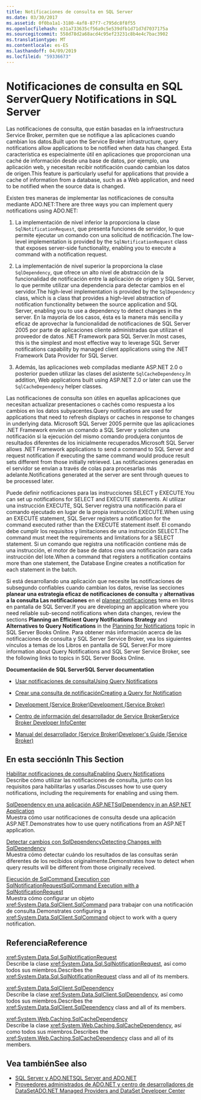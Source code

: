 ```yaml
---
title: Notificaciones de consulta en SQL Server
ms.date: 03/30/2017
ms.assetid: 0f0ba1a1-3180-4af8-87f7-c795dc8f8f55
ms.openlocfilehash: e31a733635cf56a9c5e539dfb1d71d7d7037175a
ms.sourcegitcommit: 558d78d2a68acd4c95ef23231c8b4e4c7bac3902
ms.translationtype: MT
ms.contentlocale: es-ES
ms.lasthandoff: 04/09/2019
ms.locfileid: "59336673"
---
```

# <a name="query-notifications-in-sql-server"></a><span data-ttu-id="b4edf-102">Notificaciones de consulta en SQL Server</span><span class="sxs-lookup"><span data-stu-id="b4edf-102">Query Notifications in SQL Server</span></span>
<span data-ttu-id="b4edf-103">Las notificaciones de consulta, que están basadas en la infraestructura Service Broker, permiten que se notifique a las aplicaciones cuando cambian los datos.</span><span class="sxs-lookup"><span data-stu-id="b4edf-103">Built upon the Service Broker infrastructure, query notifications allow applications to be notified when data has changed.</span></span> <span data-ttu-id="b4edf-104">Esta característica es especialmente útil en aplicaciones que proporcionan una caché de información desde una base de datos, por ejemplo, una aplicación web, y necesitan recibir notificación cuando cambian los datos de origen.</span><span class="sxs-lookup"><span data-stu-id="b4edf-104">This feature is particularly useful for applications that provide a cache of information from a database, such as a Web application, and need to be notified when the source data is changed.</span></span>  
  
 <span data-ttu-id="b4edf-105">Existen tres maneras de implementar las notificaciones de consulta mediante ADO.NET:</span><span class="sxs-lookup"><span data-stu-id="b4edf-105">There are three ways you can implement query notifications using ADO.NET:</span></span>  
  
1. <span data-ttu-id="b4edf-106">La implementación de nivel inferior la proporciona la clase `SqlNotificationRequest`, que presenta funciones de servidor, lo que permite ejecutar un comando con una solicitud de notificación.</span><span class="sxs-lookup"><span data-stu-id="b4edf-106">The low-level implementation is provided by the `SqlNotificationRequest` class that exposes server-side functionality, enabling you to execute a command with a notification request.</span></span>  
  
2. <span data-ttu-id="b4edf-107">La implementación de nivel superior la proporciona la clase `SqlDependency`, que ofrece un alto nivel de abstracción de la funcionalidad de notificación entre la aplicación de origen y SQL Server, lo que permite utilizar una dependencia para detectar cambios en el servidor.</span><span class="sxs-lookup"><span data-stu-id="b4edf-107">The high-level implementation is provided by the `SqlDependency` class, which is a class that provides a high-level abstraction of notification functionality between the source application and SQL Server, enabling you to use a dependency to detect changes in the server.</span></span> <span data-ttu-id="b4edf-108">En la mayoría de los casos, ésta es la manera más sencilla y eficaz de aprovechar la funcionalidad de notificaciones de SQL Server 2005 por parte de aplicaciones cliente administradas que utilizan el proveedor de datos .NET Framework para SQL Server.</span><span class="sxs-lookup"><span data-stu-id="b4edf-108">In most cases, this is the simplest and most effective way to leverage SQL Server notifications capability by managed client applications using the .NET Framework Data Provider for SQL Server.</span></span>  
  
3. <span data-ttu-id="b4edf-109">Además, las aplicaciones web compiladas mediante ASP.NET 2.0 o posterior pueden utilizar las clases del asistente `SqlCacheDependency`.</span><span class="sxs-lookup"><span data-stu-id="b4edf-109">In addition, Web applications built using ASP.NET 2.0 or later can use the `SqlCacheDependency` helper classes.</span></span>  
  
 <span data-ttu-id="b4edf-110">Las notificaciones de consulta son útiles en aquellas aplicaciones que necesitan actualizar presentaciones o cachés como respuesta a los cambios en los datos subyacentes.</span><span class="sxs-lookup"><span data-stu-id="b4edf-110">Query notifications are used for applications that need to refresh displays or caches in response to changes in underlying data.</span></span> <span data-ttu-id="b4edf-111">Microsoft SQL Server 2005 permite que las aplicaciones .NET Framework envíen un comando a SQL Server y soliciten una notificación si la ejecución del mismo comando produjera conjuntos de resultados diferentes de los inicialmente recuperados.</span><span class="sxs-lookup"><span data-stu-id="b4edf-111">Microsoft SQL Server allows .NET Framework applications to send a command to SQL Server and request notification if executing the same command would produce result sets different from those initially retrieved.</span></span> <span data-ttu-id="b4edf-112">Las notificaciones generadas en el servidor se envían a través de colas para procesarlas más adelante.</span><span class="sxs-lookup"><span data-stu-id="b4edf-112">Notifications generated at the server are sent through queues to be processed later.</span></span>  
  
 <span data-ttu-id="b4edf-113">Puede definir notificaciones para las instrucciones SELECT y EXECUTE.</span><span class="sxs-lookup"><span data-stu-id="b4edf-113">You can set up notifications for SELECT and EXECUTE statements.</span></span> <span data-ttu-id="b4edf-114">Al utilizar una instrucción EXECUTE, SQL Server registra una notificación para el comando ejecutado en lugar de la propia instrucción EXECUTE.</span><span class="sxs-lookup"><span data-stu-id="b4edf-114">When using an EXECUTE statement, SQL Server registers a notification for the command executed rather than the EXECUTE statement itself.</span></span> <span data-ttu-id="b4edf-115">El comando debe cumplir los requisitos y limitaciones de una instrucción SELECT.</span><span class="sxs-lookup"><span data-stu-id="b4edf-115">The command must meet the requirements and limitations for a SELECT statement.</span></span> <span data-ttu-id="b4edf-116">Si un comando que registra una notificación contiene más de una instrucción, el motor de base de datos crea una notificación para cada instrucción del lote.</span><span class="sxs-lookup"><span data-stu-id="b4edf-116">When a command that registers a notification contains more than one statement, the Database Engine creates a notification for each statement in the batch.</span></span>  
  
 <span data-ttu-id="b4edf-117">Si está desarrollando una aplicación que necesite las notificaciones de subsegundo confiables cuando cambian los datos, revise las secciones **planear una estrategia eficaz de notificaciones de consulta** y **alternativas a la consulta Las notificaciones** en el [planear notificaciones](https://go.microsoft.com/fwlink/?LinkId=211984) tema en libros en pantalla de SQL Server.</span><span class="sxs-lookup"><span data-stu-id="b4edf-117">If you are developing an application where you need reliable sub-second notifications when data changes, review the sections **Planning an Efficient Query Notifications Strategy** and **Alternatives to Query Notifications** in the [Planning for Notifications](https://go.microsoft.com/fwlink/?LinkId=211984) topic in SQL Server Books Online.</span></span> <span data-ttu-id="b4edf-118">Para obtener más información acerca de las notificaciones de consulta y SQL Server Service Broker, vea los siguientes vínculos a temas de los Libros en pantalla de SQL Server.</span><span class="sxs-lookup"><span data-stu-id="b4edf-118">For more information about Query Notifications and SQL Server Service Broker, see the following links to topics in SQL Server Books Online.</span></span>  
  
 **<span data-ttu-id="b4edf-119">Documentación de SQL Server</span><span class="sxs-lookup"><span data-stu-id="b4edf-119">SQL Server documentation</span></span>**  
  
-   [<span data-ttu-id="b4edf-120">Usar notificaciones de consulta</span><span class="sxs-lookup"><span data-stu-id="b4edf-120">Using Query Notifications</span></span>](https://docs.microsoft.com/previous-versions/sql/sql-server-2008-r2/ms175110(v=sql.105))  
  
-   [<span data-ttu-id="b4edf-121">Crear una consulta de notificación</span><span class="sxs-lookup"><span data-stu-id="b4edf-121">Creating a Query for Notification</span></span>](https://docs.microsoft.com/previous-versions/sql/sql-server-2008-r2/ms181122(v=sql.105))  
  
-   [<span data-ttu-id="b4edf-122">Development (Service Broker)</span><span class="sxs-lookup"><span data-stu-id="b4edf-122">Development (Service Broker)</span></span>](https://docs.microsoft.com/previous-versions/sql/sql-server-2008-r2/bb522889(v=sql.105))  
  
-   [<span data-ttu-id="b4edf-123">Centro de información del desarrollador de Service Broker</span><span class="sxs-lookup"><span data-stu-id="b4edf-123">Service Broker Developer InfoCenter</span></span>](https://docs.microsoft.com/previous-versions/sql/sql-server-2008-r2/ms166100(v=sql.105))  
  
-   [<span data-ttu-id="b4edf-124">Manual del desarrollador (Service Broker)</span><span class="sxs-lookup"><span data-stu-id="b4edf-124">Developer's Guide (Service Broker)</span></span>](https://docs.microsoft.com/previous-versions/sql/sql-server-2008-r2/bb522908(v=sql.105))  
  
## <a name="in-this-section"></a><span data-ttu-id="b4edf-125">En esta sección</span><span class="sxs-lookup"><span data-stu-id="b4edf-125">In This Section</span></span>  
 [<span data-ttu-id="b4edf-126">Habilitar notificaciones de consulta</span><span class="sxs-lookup"><span data-stu-id="b4edf-126">Enabling Query Notifications</span></span>](../../../../../docs/framework/data/adonet/sql/enabling-query-notifications.md)  
 <span data-ttu-id="b4edf-127">Describe cómo utilizar las notificaciones de consulta, junto con los requisitos para habilitarlas y usarlas.</span><span class="sxs-lookup"><span data-stu-id="b4edf-127">Discusses how to use query notifications, including the requirements for enabling and using them.</span></span>  
  
 [<span data-ttu-id="b4edf-128">SqlDependency en una aplicación ASP.NET</span><span class="sxs-lookup"><span data-stu-id="b4edf-128">SqlDependency in an ASP.NET Application</span></span>](../../../../../docs/framework/data/adonet/sql/sqldependency-in-an-aspnet-app.md)  
 <span data-ttu-id="b4edf-129">Muestra cómo usar notificaciones de consulta desde una aplicación ASP.NET.</span><span class="sxs-lookup"><span data-stu-id="b4edf-129">Demonstrates how to use query notifications from an ASP.NET application.</span></span>  
  
 [<span data-ttu-id="b4edf-130">Detectar cambios con SqlDependency</span><span class="sxs-lookup"><span data-stu-id="b4edf-130">Detecting Changes with SqlDependency</span></span>](../../../../../docs/framework/data/adonet/sql/detecting-changes-with-sqldependency.md)  
 <span data-ttu-id="b4edf-131">Muestra cómo detectar cuándo los resultados de las consultas serán diferentes de los recibidos originalmente.</span><span class="sxs-lookup"><span data-stu-id="b4edf-131">Demonstrates how to detect when query results will be different from those originally received.</span></span>  
  
 [<span data-ttu-id="b4edf-132">Ejecución de SqlCommand Execution con SqlNotificationRequest</span><span class="sxs-lookup"><span data-stu-id="b4edf-132">SqlCommand Execution with a SqlNotificationRequest</span></span>](../../../../../docs/framework/data/adonet/sql/sqlcommand-execution-with-a-sqlnotificationrequest.md)  
 <span data-ttu-id="b4edf-133">Muestra cómo configurar un objeto <xref:System.Data.SqlClient.SqlCommand> para trabajar con una notificación de consulta.</span><span class="sxs-lookup"><span data-stu-id="b4edf-133">Demonstrates configuring a <xref:System.Data.SqlClient.SqlCommand> object to work with a query notification.</span></span>  
  
## <a name="reference"></a><span data-ttu-id="b4edf-134">Referencia</span><span class="sxs-lookup"><span data-stu-id="b4edf-134">Reference</span></span>  
 <xref:System.Data.Sql.SqlNotificationRequest>  
 <span data-ttu-id="b4edf-135">Describe la clase <xref:System.Data.Sql.SqlNotificationRequest>, así como todos sus miembros.</span><span class="sxs-lookup"><span data-stu-id="b4edf-135">Describes the <xref:System.Data.Sql.SqlNotificationRequest> class and all of its members.</span></span>  
  
 <xref:System.Data.SqlClient.SqlDependency>  
 <span data-ttu-id="b4edf-136">Describe la clase <xref:System.Data.SqlClient.SqlDependency>, así como todos sus miembros.</span><span class="sxs-lookup"><span data-stu-id="b4edf-136">Describes the <xref:System.Data.SqlClient.SqlDependency> class and all of its members.</span></span>  
  
 <xref:System.Web.Caching.SqlCacheDependency>  
 <span data-ttu-id="b4edf-137">Describe la clase <xref:System.Web.Caching.SqlCacheDependency>, así como todos sus miembros.</span><span class="sxs-lookup"><span data-stu-id="b4edf-137">Describes the <xref:System.Web.Caching.SqlCacheDependency> class and all of its members.</span></span>  
  
## <a name="see-also"></a><span data-ttu-id="b4edf-138">Vea también</span><span class="sxs-lookup"><span data-stu-id="b4edf-138">See also</span></span>

- [<span data-ttu-id="b4edf-139">SQL Server y ADO.NET</span><span class="sxs-lookup"><span data-stu-id="b4edf-139">SQL Server and ADO.NET</span></span>](../../../../../docs/framework/data/adonet/sql/index.md)
- [<span data-ttu-id="b4edf-140">Proveedores administrados de ADO.NET y centro de desarrolladores de DataSet</span><span class="sxs-lookup"><span data-stu-id="b4edf-140">ADO.NET Managed Providers and DataSet Developer Center</span></span>](https://go.microsoft.com/fwlink/?LinkId=217917)
